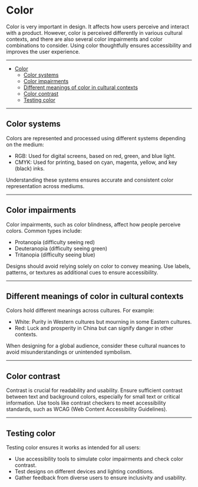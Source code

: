# Color
Color is very important in design. It affects how users perceive and interact with a product. However, color is perceived differently in various cultural contexts, and there are also several color impairments and color combinations to consider. Using color thoughtfully ensures accessibility and improves the user experience.

---

- [Color](#color)
  - [Color systems](#color-systems)
  - [Color impairments](#color-impairments)
  - [Different meanings of color in cultural contexts](#different-meanings-of-color-in-cultural-contexts)
  - [Color contrast](#color-contrast)
  - [Testing color](#testing-color)


---


## Color systems

Colors are represented and processed using different systems depending on the medium:

- RGB: Used for digital screens, based on red, green, and blue light.
- CMYK: Used for printing, based on cyan, magenta, yellow, and key (black) inks.

Understanding these systems ensures accurate and consistent color representation across mediums.

---

## Color impairments

Color impairments, such as color blindness, affect how people perceive colors. Common types include:

- Protanopia (difficulty seeing red)
- Deuteranopia (difficulty seeing green)
- Tritanopia (difficulty seeing blue)

Designs should avoid relying solely on color to convey meaning. Use labels, patterns, or textures as additional cues to ensure accessibility.

---

## Different meanings of color in cultural contexts

Colors hold different meanings across cultures. For example:

- White: Purity in Western cultures but mourning in some Eastern cultures.
- Red: Luck and prosperity in China but can signify danger in other contexts.

When designing for a global audience, consider these cultural nuances to avoid misunderstandings or unintended symbolism.

---

## Color contrast

Contrast is crucial for readability and usability. Ensure sufficient contrast between text and background colors, especially for small text or critical information. Use tools like contrast checkers to meet accessibility standards, such as WCAG (Web Content Accessibility Guidelines).

---

## Testing color

Testing color ensures it works as intended for all users:

- Use accessibility tools to simulate color impairments and check color contrast.
- Test designs on different devices and lighting conditions.
- Gather feedback from diverse users to ensure inclusivity and usability.